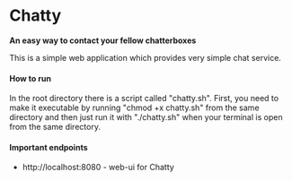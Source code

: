 # Chatty
**An easy way to contact your fellow chatterboxes**

This is a simple web application which provides very simple chat service.

#### How to run
In the root directory there is a script called "chatty.sh".
First, you need to make it executable by running "chmod +x chatty.sh" from the same directory and then just run it
with "./chatty.sh" when your terminal is open from the same directory.

#### Important endpoints

- http://localhost:8080 - web-ui for Chatty
